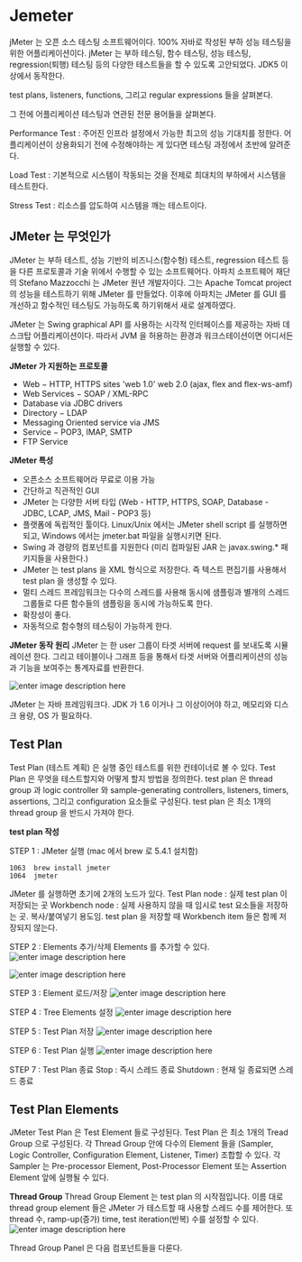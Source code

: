 # Jemeter

jMeter 는 오픈 소스 테스팅 소프트웨어이다. 100% 자바로 작성된 부하 성능 테스팅을 위한 어플리케이션이다. jMeter 는 부하 테스팅, 함수 테스팅, 성능 테스팅, regression(퇴행) 테스팅 등의 다양한 테스트들을 할 수 있도록 고안되었다. JDK5 이상에서 동작한다.

test plans, listeners, functions, 그리고 regular expressions 들을 살펴본다.

그 전에 어플리케이션 테스팅과 연관된 전문 용어들을 살펴본다.

Performance Test
: 주어진 인프라 설정에서 가능한 최고의 성능 기대치를 정한다. 어플리케이션이 상용화되기 전에 수정해야하는 게 있다면 테스팅 과정에서 초반에 알려준다.

Load Test
: 기본적으로 시스템이 작동되는 것을 전제로 최대치의 부하에서 시스템을 테스트한다.

Stress Test
: 리소스를 압도하여 시스템을 깨는 테스트이다.

## JMeter 는 무엇인가
JMeter 는 부하 테스트, 성능 기반의 비즈니스(함수형) 테스트, regression 테스트 등을 다른 프로토콜과 기술 위에서 수행할 수 있는 소프트웨어다. 
아파치 소프트웨어 재단의 Stefano Mazzocchi 는 JMeter 원년 개발자이다. 그는 Apache Tomcat project 의 성능을 테스트하기 위해 JMeter 를 만들었다. 이후에 아파치는 JMeter 를  GUI 를 개선하고 함수적인 테스팅도 가능하도록 하기위해서 새로 설계하였다. 

JMeter 는 Swing graphical API 를 사용하는 시각적 인터페이스를 제공하는 자바 데스크탑 어플리케이션이다. 따라서 JVM 을 허용하는 환경과 워크스테이션이면 어디서든 실행할 수 있다. 

**JMeter 가 지원하는 프로토콜**
-   Web − HTTP, HTTPS sites 'web 1.0' web 2.0 (ajax, flex and flex-ws-amf)
-   Web Services − SOAP / XML-RPC
-   Database via JDBC drivers
-   Directory − LDAP
-   Messaging Oriented service via JMS
-   Service − POP3, IMAP, SMTP
-   FTP Service

**JMeter 특성**
-   오픈소스 소프트웨어라 무료로 이용 가능
-  간단하고 직관적인 GUI
-  JMeter 는 다양한 서버 타입 (Web - HTTP, HTTPS, SOAP, Database - JDBC, LCAP, JMS, Mail - POP3 등)
- 플랫폼에 독립적인 툴이다. Linux/Unix 에서는 JMeter shell script 를 실행하면되고, Windows 에서는 jmeter.bat 파일을 실행시키면 된다.
- Swing 과 경량의 컴포넌트를 지원한다 (미리 컴파일된 JAR 는 javax.swing.* 패키지들을 사용한다.)
- JMeter 는 test plans 을 XML 형식으로 저장한다. 즉 텍스트 편집기를 사용해서 test plan 을 생성할 수 있다.
- 멀티 스레드 프레임워크는 다수의 스레드를 사용해 동시에 샘플링과 별개의 스레드 그룹들로 다른 함수들의 샘플링을 동시에 가능하도록 한다.
- 확장성이 좋다.
- 자동적으로 함수형의 테스팅이 가능하게 한다.

**JMeter 동작 원리**
JMeter 는 한 user 그룹이 타겟 서버에 request 를 보내도록 시뮬레이션 한다. 그리고 테이블이나 그래프 등을 통해서 타겟 서버와 어플리케이션의 성능과 기능을 보여주는 통계자료를 반환한다. 

![enter image description here](https://www.tutorialspoint.com/jmeter/images/jmeter_process.jpg)

JMeter 는 자바 프레임워크다. JDK 가 1.6 이거나 그 이상이어야 하고, 메모리와 디스크 용량, OS 가 필요하다. 

## Test Plan 
Test Plan (테스트 계획) 은 실행 중인 테스트를 위한 컨테이너로 볼 수 있다. Test Plan 은 무엇을 테스트할지와 어떻게 할지 방법을 정의한다. test plan 은 thread group 과 logic controller 와 sample-generating controllers, listeners, timers, assertions, 그리고 configuration 요소들로 구성된다. 
test plan 은 최소 1개의 thread group 을 반드시 가져야 한다.

**test plan 작성**

STEP 1 : JMeter 실행 (mac 에서 brew 로 5.4.1 설치함)
```
1063  brew install jmeter
1064  jmeter
```
JMeter 를 실행하면 초기에 2개의 노드가 있다.
Test Plan node : 실제 test plan 이 저장되는 곳
Workbench node : 실제 사용하지 않을 때 임시로 test 요소들을 저장하는 곳. 복사/붙여넣기 용도임. test plan 을 저장할 때 Workbench item 들은 함께 저장되지 않는다.

STEP 2 : Elements 추가/삭제
Elements 를 추가할 수 있다. 
![enter image description here](https://www.tutorialspoint.com/jmeter/images/adding_thread_group.jpg)

![enter image description here](https://www.tutorialspoint.com/jmeter/images/remove_element.jpg)

STEP 3 : Element 로드/저장
![enter image description here](https://www.tutorialspoint.com/jmeter/images/load_element.jpg)

STEP 4 : Tree Elements 설정
![enter image description here](https://www.tutorialspoint.com/jmeter/images/adding_thread_group.jpg)

STEP 5 : Test Plan 저장
![enter image description here](https://www.tutorialspoint.com/jmeter/images/save_test_plan.jpg)

STEP 6 : Test Plan 실행
![enter image description here](https://www.tutorialspoint.com/jmeter/images/run_test_plan.jpg)

STEP 7 : Test Plan 종료
Stop : 즉시 스레드 종료
Shutdown : 현재 일 종료되면 스레드 종료

## Test Plan Elements
JMeter Test Plan 은 Test Element 들로 구성된다. Test Plan 은 최소 1개의 Tread Group 으로 구성된다. 각 Thread Group 안에 다수의 Element 들을 (Sampler, Logic Controller, Configuration Element, Listener, Timer) 조합할 수 있다. 
각 Sampler 는 Pre-processor Element, Post-Processor Element 또는 Assertion Element 앞에 실행될 수 있다. 

**Thread Group**
Thread Group Element 는 test plan 의 시작점입니다. 이름 대로 thread group element 들은 JMeter 가 테스트할 때 사용할 스레드 수를 제어한다. 또 thread 수, ramp-up(증가) time, test iteration(반복) 수를 설정할 수 있다. 
![enter image description here](https://www.tutorialspoint.com/jmeter/images/thread_group_panel.jpg)

Thread Group Panel 은 다음 컴포넌트들을 다룬다.


<!--stackedit_data:
eyJoaXN0b3J5IjpbMTc5MDgyMTgwNCw1MDQ1OTM2MjcsMTUxMT
cxMTAzOCwtMTM5MzQwNjc2MiwtMTYyNzk3OTM1OCwtMTIxNDk0
MzQ5MSwtNzk4NTU1MjUxLC0xNDE2NTUxNzI1LDE1OTcxNjYwNj
IsLTEwMDUxMjE4NDMsLTE5NzExNjgyNjMsLTE1NTI4NTY2Nzks
OTk2NTI5MDgzLC0xMDg0ODM2MzIzLDE3MzkwMzIxMjMsMTQwOT
Y4Njk5MiwzMTY0NTU1ODUsOTAzNDM0NzkxLDI2NDg5NTg1LDcy
NTE0NTEzOV19
-->